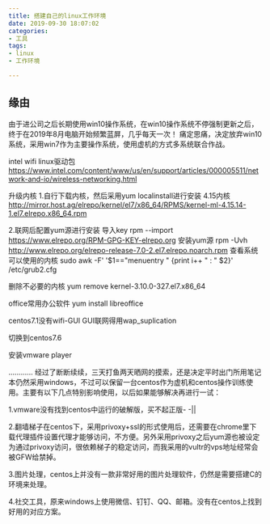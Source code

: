 ```yaml
---
title: 搭建自己的linux工作环境
date: 2019-09-30 18:07:02
categories:
- 工具
tags:
- linux
- 工作环境

---
```


## 缘由
由于进公司之后长期使用win10操作系统，在win10操作系统不停强制更新之后，终于在2019年8月电脑开始频繁蓝屏，几乎每天一次！
痛定思痛，决定放弃win10系统，采用win7作为主要操作系统，使用虚机的方式多系统联合作战。



intel wifi linux驱动包
https://www.intel.com/content/www/us/en/support/articles/000005511/network-and-io/wireless-networking.html

升级内核
1.自行下载内核，然后采用yum localinstall进行安装
4.15内核
http://mirror.host.ag/elrepo/kernel/el7/x86_64/RPMS/kernel-ml-4.15.14-1.el7.elrepo.x86_64.rpm

2.联网后配置yum源进行安装
导入key
rpm --import https://www.elrepo.org/RPM-GPG-KEY-elrepo.org
安装yum源
rpm -Uvh http://www.elrepo.org/elrepo-release-7.0-2.el7.elrepo.noarch.rpm
查看系统可以使用的内核
sudo awk -F\' '$1=="menuentry " {print i++ " : " $2}' /etc/grub2.cfg


删除不必要的内核
yum remove kernel-3.10.0-327.el7.x86_64


office常用办公软件
yum install libreoffice

centos7.1没有wifi-GUI GUI联网得用wap_suplication

切换到centos7.6

安装vmware player

............ 经过了断断续续，三天打鱼两天晒网的摸索，还是决定平时出门所用笔记本仍然采用windows，不过可以保留一台centos作为虚机和centos操作训练使用。主要有以下几点特别影响使用，以后如果能够解决再进行一试：

1.vmware没有找到centos中运行的破解版，买不起正版- -||

2.翻墙梯子在centos下，采用privoxy+ssl的形式使用后，还需要在chrome里下载代理插件设置代理才能够访问，不方便。另外采用privoxy之后yum源也被设定为通过privoxy访问，很依赖梯子的稳定访问，而我采用的vultr的vps地址经常会被GFW给禁掉。

3.图片处理，centos上并没有一款非常好用的图片处理软件，仍然是需要搭建C的环境来处理。

4.社交工具，原来windows上使用微信、钉钉、QQ、邮箱。没有在centos上找到好用的对应方案。